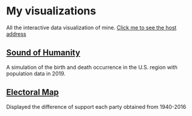 # My visualizations

All the interactive data visualization of mine.
[Click me to see the host address](https://amory0709.github.io/)

## [Sound of Humanity](https://washuvis.github.io/soundofhumanity/draft-v4/index.html)
A simulation of the birth and death occurrence in the U.S. region with population data in 2019.
    
    
## [Electoral Map](https://notavailiableyet.com)
Displayed the difference of support each party obtained from 1940-2016
